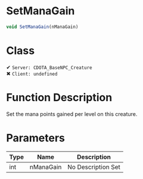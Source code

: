 # SetManaGain
```js
void SetManaGain(nManaGain)
```
# Class
✔ `Server: CDOTA_BaseNPC_Creature`  
✖ `Client: undefined`  

# Function Description
Set the mana points gained per level on this creature.
# Parameters
Type|Name|Description
--|--|--
int|nManaGain|No Description Set
